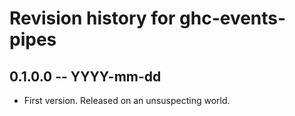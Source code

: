# Revision history for ghc-events-pipes

## 0.1.0.0 -- YYYY-mm-dd

* First version. Released on an unsuspecting world.
